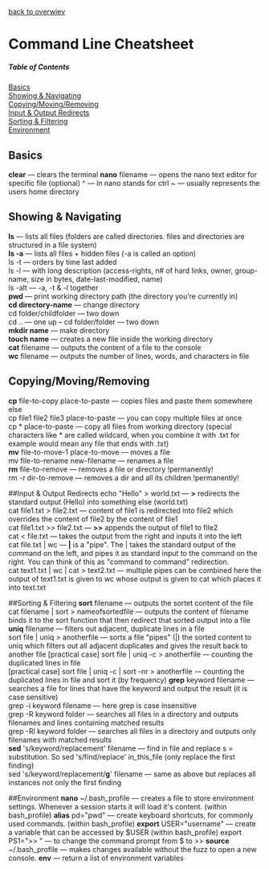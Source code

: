 [back to overwiev](/../..)

# Command Line Cheatsheet

##### Table of Contents  
[Basics](#basics)  
[Showing & Navigating](#showing--navigating)  
[Copying/Moving/Removing](#copyingmovingremoving)  
[Input & Output Redirects](#input--output-redirects)  
[Sorting & Filtering](#sorting--filtering)  
[Environment](#environmen)  

## Basics
**clear** –– clears the terminal
**nano** filename –– opens the nano text editor for specific file (optional)
^ –– in nano stands for ctrl
~ –– usually represents the users home directory

## Showing & Navigating
**ls** –– lists all files (folders are called directories. files and directories are structured in a file system)  
**ls -a** –– lists all files + hidden files (-a is called an option)  
ls -t –– orders by time last added  
ls -l –– with long description (access-rights, n# of hard links, owner, group-name, size in bytes, date-last-modified, name)  
ls -alt –– -a, -t & -l together  
**pwd** –– print working directory path (the directory you’re currently in)  
**cd directory-name** –– change directory  
cd folder/childfolder –– two down  
cd .. –– one up – cd folder/folder –– two down  
**mkdir name** –– make directory  
**touch name** –– creates a new file inside the working directory  
**cat** filename –– outputs the content of a file to the console  
**wc** filename –– outputs the number of lines, words, and characters in file  

## Copying/Moving/Removing
**cp** file-to-copy place-to-paste –– copies files and paste them somewhere else  
cp file1 file2 file3 place-to-paste –– you can copy multiple files at once  
cp * place-to-paste –– copy all files from working directory  (special characters like * are called wildcard, when you combine it with .txt for example would mean any file that ends with .txt)    
**mv** file-to-move-1 place-to-move –– moves a file  
mv file-to-rename new-filename –– renames a file  
**rm** file-to-remove –– removes a file or directory !permanently!  
rm -r dir-to-remove –– removes a dir and all its children !permanently!  

##Input & Output Redirects
echo "Hello" > world.txt –– **>** redirects the standard output (Hello) into something else (world.txt)  
cat file1.txt > file2.txt –– content of file1 is redirected into file2 which overrides the content of file2 by the content of file1  
cat file1.txt >> file2.txt –– **>>** appends the output of file1 to file2  
cat < file.txt –– takes the output from the right and inputs it into the left  
cat file.txt | wc –– **|** is a "pipe". The | takes the standard output of the command on the left, and pipes it as standard input to the command on the right. You can think of this as "command to command" redirection.  
cat text1.txt | wc | cat > text2.txt –– multiple pipes can be combined here the output of text1.txt is given to wc whose output is given to cat which places it into text.txt

##Sorting & Filtering
**sort** filename –– outputs the sortet content of the file  
cat filename | sort > nameofsortedfile –– outputs the content of filename binds it to the sort function that then redirect that sorted output into a file  
**uniq** filename –– filters out adjacent, duplicate lines in a file  
sort file | uniq > anotherfile –– sorts a file "pipes" (|) the sorted content to uniq which filters out all adjacent duplicates and gives the result back to another file
[practical case] sort file | uniq -c > anotherfile -– counting the duplicated lines in file  
[practical case] sort file | uniq -c | sort -nr > anotherfile -– counting the duplicated lines in file and sort it (by frequency)
**grep** keyword filename –– searches a file for lines that have the keyword and output the result (it is case sensitive)  
grep -i keyword filename –– here grep is case insensitive  
grep -R keyword folder –– searches all files in a directory and outputs filenames and lines containing matched results  
grep -Rl keyword folder –– searches all files in a directory and outputs only filenames with matched results  
**sed** 's/keyword/replacement' filename –– find in file and replace s = substitution. So sed 's/find/replace' in_this_file (only replace the first finding)  
sed 's/keyword/replacement/**g**' filename –– same as above but replaces all instances not only the first finding  

##Environment
**nano** ~/.bash_profile –– creates a file to store environment settings. Whenever a session starts it will load it's content.
(within bash_profile) **alias** pd="pwd" –– create keyboard shortcuts, for commonly used commands.
(within bash_profile) **export** USER="username" –– create a variable that can be accessed by $USER
(within bash_profile) export PS1=">> " –– to change the command prompt from $ to >>
**source** ~/.bash_profile –– makes changes available without the fuzz to open a new console.
**env** –– return a list of environment variables